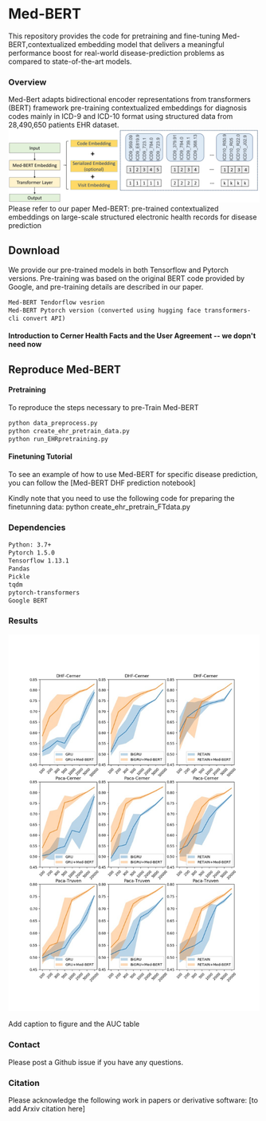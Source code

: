 # Med-BERT
This repository provides the code for pretraining and fine-tuning Med-BERT,contextualized embedding model that delivers a meaningful performance boost for real-world disease-prediction problems as compared to state-of-the-art models.

### Overview
Med-Bert adapts bidirectional encoder representations from transformers (BERT) framework pre-training contextualized embeddings for diagnosis codes mainly in ICD-9 and ICD-10 format using structured data from 28,490,650 patients EHR dataset. 
 ![Med-BERT_Structure](Med-BERT_Structure.jpg)
Please refer to our paper Med-BERT: pre-trained contextualized embeddings on large-scale structured electronic health records for disease prediction

## Download

We provide our pre-trained models in both Tensorflow and Pytorch versions. Pre-training was based on the original BERT code provided by Google, and pre-training details are described in our paper. 

    Med-BERT Tendorflow vesrion
    Med-BERT Pytorch version (converted using hugging face transformers-cli convert API)

#### Introduction to Cerner Health Facts and the User Agreement -- we dopn't need now
    
## Reproduce Med-BERT
#### Pretraining

To reproduce the steps necessary to pre-Train Med-BERT

    python data_preprocess.py 
    python create_ehr_pretrain_data.py
    python run_EHRpretraining.py

#### Finetuning Tutorial

To see an example of how to use Med-BERT for specific disease prediction, you can follow the [Med-BERT DHF prediction notebook]

Kindly note that you need to use the following code for preparing the finetunning data:
    python create_ehr_pretrain_FTdata.py


### Dependencies
    Python: 3.7+
    Pytorch 1.5.0
    Tensorflow 1.13.1
    Pandas
    Pickle
    tqdm
    pytorch-transformers
    Google BERT
    

### Results
 ![Med-BERT Results](Med-BERT%20results.jpg)
 
 Add caption to figure and the AUC table
 
### Contact

Please post a Github issue if you have any questions.

### Citation

Please acknowledge the following work in papers or derivative software:
[to add Arxiv citation here]



